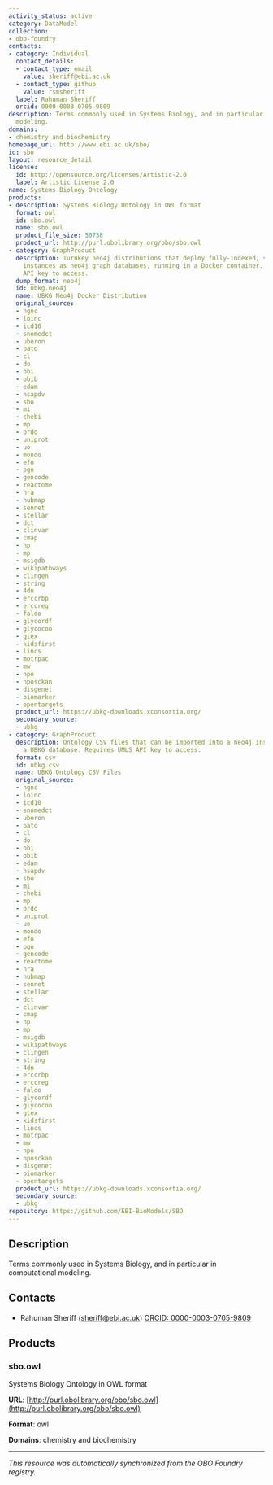 ```yaml
---
activity_status: active
category: DataModel
collection:
- obo-foundry
contacts:
- category: Individual
  contact_details:
  - contact_type: email
    value: sheriff@ebi.ac.uk
  - contact_type: github
    value: rsmsheriff
  label: Rahuman Sheriff
  orcid: 0000-0003-0705-9809
description: Terms commonly used in Systems Biology, and in particular in computational
  modeling.
domains:
- chemistry and biochemistry
homepage_url: http://www.ebi.ac.uk/sbo/
id: sbo
layout: resource_detail
license:
  id: http://opensource.org/licenses/Artistic-2.0
  label: Artistic License 2.0
name: Systems Biology Ontology
products:
- description: Systems Biology Ontology in OWL format
  format: owl
  id: sbo.owl
  name: sbo.owl
  product_file_size: 50738
  product_url: http://purl.obolibrary.org/obo/sbo.owl
- category: GraphProduct
  description: Turnkey neo4j distributions that deploy fully-indexed, standalone UBKG
    instances as neo4j graph databases, running in a Docker container. Requires UMLS
    API key to access.
  dump_format: neo4j
  id: ubkg.neo4j
  name: UBKG Neo4j Docker Distribution
  original_source:
  - hgnc
  - loinc
  - icd10
  - snomedct
  - uberon
  - pato
  - cl
  - do
  - obi
  - obib
  - edam
  - hsapdv
  - sbo
  - mi
  - chebi
  - mp
  - ordo
  - uniprot
  - uo
  - mondo
  - efo
  - pgo
  - gencode
  - reactome
  - hra
  - hubmap
  - sennet
  - stellar
  - dct
  - clinvar
  - cmap
  - hp
  - mp
  - msigdb
  - wikipathways
  - clingen
  - string
  - 4dn
  - erccrbp
  - erccreg
  - faldo
  - glycordf
  - glycocoo
  - gtex
  - kidsfirst
  - lincs
  - motrpac
  - mw
  - npo
  - nposckan
  - disgenet
  - biomarker
  - opentargets
  product_url: https://ubkg-downloads.xconsortia.org/
  secondary_source:
  - ubkg
- category: GraphProduct
  description: Ontology CSV files that can be imported into a neo4j instance to create
    a UBKG database. Requires UMLS API key to access.
  format: csv
  id: ubkg.csv
  name: UBKG Ontology CSV Files
  original_source:
  - hgnc
  - loinc
  - icd10
  - snomedct
  - uberon
  - pato
  - cl
  - do
  - obi
  - obib
  - edam
  - hsapdv
  - sbo
  - mi
  - chebi
  - mp
  - ordo
  - uniprot
  - uo
  - mondo
  - efo
  - pgo
  - gencode
  - reactome
  - hra
  - hubmap
  - sennet
  - stellar
  - dct
  - clinvar
  - cmap
  - hp
  - mp
  - msigdb
  - wikipathways
  - clingen
  - string
  - 4dn
  - erccrbp
  - erccreg
  - faldo
  - glycordf
  - glycocoo
  - gtex
  - kidsfirst
  - lincs
  - motrpac
  - mw
  - npo
  - nposckan
  - disgenet
  - biomarker
  - opentargets
  product_url: https://ubkg-downloads.xconsortia.org/
  secondary_source:
  - ubkg
repository: https://github.com/EBI-BioModels/SBO
---
```

## Description

Terms commonly used in Systems Biology, and in particular in computational modeling.

## Contacts

- Rahuman Sheriff (sheriff@ebi.ac.uk) [ORCID: 0000-0003-0705-9809](https://orcid.org/0000-0003-0705-9809)

## Products

### sbo.owl

Systems Biology Ontology in OWL format

**URL**: [http://purl.obolibrary.org/obo/sbo.owl](http://purl.obolibrary.org/obo/sbo.owl)

**Format**: owl

**Domains**: chemistry and biochemistry

---

*This resource was automatically synchronized from the OBO Foundry registry.*